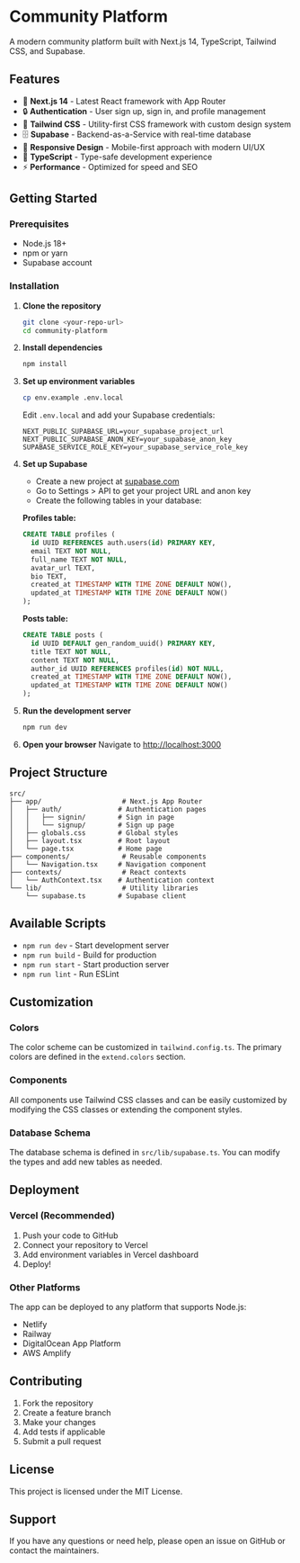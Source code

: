 # Community Platform

A modern community platform built with Next.js 14, TypeScript, Tailwind CSS, and Supabase.

## Features

- 🚀 **Next.js 14** - Latest React framework with App Router
- 🔒 **Authentication** - User sign up, sign in, and profile management
- 🎨 **Tailwind CSS** - Utility-first CSS framework with custom design system
- 🗄️ **Supabase** - Backend-as-a-Service with real-time database
- 📱 **Responsive Design** - Mobile-first approach with modern UI/UX
- 🔧 **TypeScript** - Type-safe development experience
- ⚡ **Performance** - Optimized for speed and SEO

## Getting Started

### Prerequisites

- Node.js 18+ 
- npm or yarn
- Supabase account

### Installation

1. **Clone the repository**
   ```bash
   git clone <your-repo-url>
   cd community-platform
   ```

2. **Install dependencies**
   ```bash
   npm install
   ```

3. **Set up environment variables**
   ```bash
   cp env.example .env.local
   ```
   
   Edit `.env.local` and add your Supabase credentials:
   ```env
   NEXT_PUBLIC_SUPABASE_URL=your_supabase_project_url
   NEXT_PUBLIC_SUPABASE_ANON_KEY=your_supabase_anon_key
   SUPABASE_SERVICE_ROLE_KEY=your_supabase_service_role_key
   ```

4. **Set up Supabase**
   - Create a new project at [supabase.com](https://supabase.com)
   - Go to Settings > API to get your project URL and anon key
   - Create the following tables in your database:

   **Profiles table:**
   ```sql
   CREATE TABLE profiles (
     id UUID REFERENCES auth.users(id) PRIMARY KEY,
     email TEXT NOT NULL,
     full_name TEXT NOT NULL,
     avatar_url TEXT,
     bio TEXT,
     created_at TIMESTAMP WITH TIME ZONE DEFAULT NOW(),
     updated_at TIMESTAMP WITH TIME ZONE DEFAULT NOW()
   );
   ```

   **Posts table:**
   ```sql
   CREATE TABLE posts (
     id UUID DEFAULT gen_random_uuid() PRIMARY KEY,
     title TEXT NOT NULL,
     content TEXT NOT NULL,
     author_id UUID REFERENCES profiles(id) NOT NULL,
     created_at TIMESTAMP WITH TIME ZONE DEFAULT NOW(),
     updated_at TIMESTAMP WITH TIME ZONE DEFAULT NOW()
   );
   ```

5. **Run the development server**
   ```bash
   npm run dev
   ```

6. **Open your browser**
   Navigate to [http://localhost:3000](http://localhost:3000)

## Project Structure

```
src/
├── app/                    # Next.js App Router
│   ├── auth/              # Authentication pages
│   │   ├── signin/        # Sign in page
│   │   └── signup/        # Sign up page
│   ├── globals.css        # Global styles
│   ├── layout.tsx         # Root layout
│   └── page.tsx           # Home page
├── components/             # Reusable components
│   └── Navigation.tsx     # Navigation component
├── contexts/               # React contexts
│   └── AuthContext.tsx    # Authentication context
└── lib/                    # Utility libraries
    └── supabase.ts        # Supabase client
```

## Available Scripts

- `npm run dev` - Start development server
- `npm run build` - Build for production
- `npm run start` - Start production server
- `npm run lint` - Run ESLint

## Customization

### Colors
The color scheme can be customized in `tailwind.config.ts`. The primary colors are defined in the `extend.colors` section.

### Components
All components use Tailwind CSS classes and can be easily customized by modifying the CSS classes or extending the component styles.

### Database Schema
The database schema is defined in `src/lib/supabase.ts`. You can modify the types and add new tables as needed.

## Deployment

### Vercel (Recommended)
1. Push your code to GitHub
2. Connect your repository to Vercel
3. Add environment variables in Vercel dashboard
4. Deploy!

### Other Platforms
The app can be deployed to any platform that supports Node.js:
- Netlify
- Railway
- DigitalOcean App Platform
- AWS Amplify

## Contributing

1. Fork the repository
2. Create a feature branch
3. Make your changes
4. Add tests if applicable
5. Submit a pull request

## License

This project is licensed under the MIT License.

## Support

If you have any questions or need help, please open an issue on GitHub or contact the maintainers.

